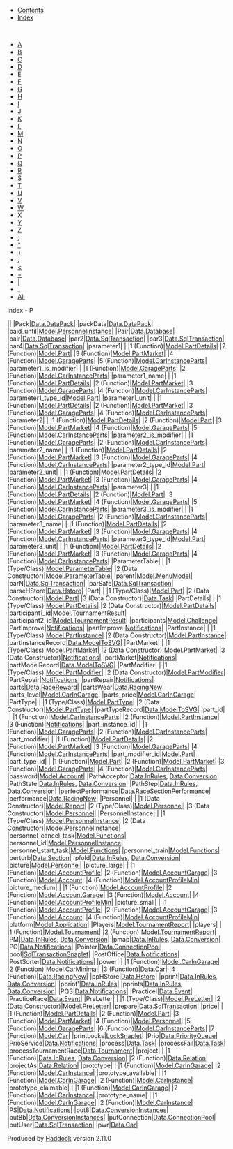 -   [Contents](index.html)
-   [Index](doc-index.html)

 

-   [A](doc-index-A.html)
-   [B](doc-index-B.html)
-   [C](doc-index-C.html)
-   [D](doc-index-D.html)
-   [E](doc-index-E.html)
-   [F](doc-index-F.html)
-   [G](doc-index-G.html)
-   [H](doc-index-H.html)
-   [I](doc-index-I.html)
-   [J](doc-index-J.html)
-   [K](doc-index-K.html)
-   [L](doc-index-L.html)
-   [M](doc-index-M.html)
-   [N](doc-index-N.html)
-   [O](doc-index-O.html)
-   [P](doc-index-P.html)
-   [Q](doc-index-Q.html)
-   [R](doc-index-R.html)
-   [S](doc-index-S.html)
-   [T](doc-index-T.html)
-   [U](doc-index-U.html)
-   [V](doc-index-V.html)
-   [W](doc-index-W.html)
-   [X](doc-index-X.html)
-   [Y](doc-index-Y.html)
-   [Z](doc-index-Z.html)
-   [:](doc-index-58.html)
-   [\*](doc-index-42.html)
-   [+](doc-index-43.html)
-   [.](doc-index-46.html)
-   [\<](doc-index-60.html)
-   [=](doc-index-61.html)
-   [|](doc-index-124.html)
-   [\_](doc-index-95.html)
-   [All](doc-index-All.html)

Index - P

||
|Pack|[Data.DataPack](Data-DataPack.html#t:Pack)|
|packData|[Data.DataPack](Data-DataPack.html#v:packData)|
|paid\_until|[Model.PersonnelInstance](Model-PersonnelInstance.html#v:paid_until)|
|Pair|[Data.Database](Data-Database.html#t:Pair)|
|pair|[Data.Database](Data-Database.html#v:pair)|
|par2|[Data.SqlTransaction](Data-SqlTransaction.html#v:par2)|
|par3|[Data.SqlTransaction](Data-SqlTransaction.html#v:par3)|
|par4|[Data.SqlTransaction](Data-SqlTransaction.html#v:par4)|
|parameter1| |
|1 (Function)|[Model.PartDetails](Model-PartDetails.html#v:parameter1)|
|2 (Function)|[Model.Part](Model-Part.html#v:parameter1)|
|3 (Function)|[Model.PartMarket](Model-PartMarket.html#v:parameter1)|
|4 (Function)|[Model.GarageParts](Model-GarageParts.html#v:parameter1)|
|5 (Function)|[Model.CarInstanceParts](Model-CarInstanceParts.html#v:parameter1)|
|parameter1\_is\_modifier| |
|1 (Function)|[Model.GarageParts](Model-GarageParts.html#v:parameter1_is_modifier)|
|2 (Function)|[Model.CarInstanceParts](Model-CarInstanceParts.html#v:parameter1_is_modifier)|
|parameter1\_name| |
|1 (Function)|[Model.PartDetails](Model-PartDetails.html#v:parameter1_name)|
|2 (Function)|[Model.PartMarket](Model-PartMarket.html#v:parameter1_name)|
|3 (Function)|[Model.GarageParts](Model-GarageParts.html#v:parameter1_name)|
|4 (Function)|[Model.CarInstanceParts](Model-CarInstanceParts.html#v:parameter1_name)|
|parameter1\_type\_id|[Model.Part](Model-Part.html#v:parameter1_type_id)|
|parameter1\_unit| |
|1 (Function)|[Model.PartDetails](Model-PartDetails.html#v:parameter1_unit)|
|2 (Function)|[Model.PartMarket](Model-PartMarket.html#v:parameter1_unit)|
|3 (Function)|[Model.GarageParts](Model-GarageParts.html#v:parameter1_unit)|
|4 (Function)|[Model.CarInstanceParts](Model-CarInstanceParts.html#v:parameter1_unit)|
|parameter2| |
|1 (Function)|[Model.PartDetails](Model-PartDetails.html#v:parameter2)|
|2 (Function)|[Model.Part](Model-Part.html#v:parameter2)|
|3 (Function)|[Model.PartMarket](Model-PartMarket.html#v:parameter2)|
|4 (Function)|[Model.GarageParts](Model-GarageParts.html#v:parameter2)|
|5 (Function)|[Model.CarInstanceParts](Model-CarInstanceParts.html#v:parameter2)|
|parameter2\_is\_modifier| |
|1 (Function)|[Model.GarageParts](Model-GarageParts.html#v:parameter2_is_modifier)|
|2 (Function)|[Model.CarInstanceParts](Model-CarInstanceParts.html#v:parameter2_is_modifier)|
|parameter2\_name| |
|1 (Function)|[Model.PartDetails](Model-PartDetails.html#v:parameter2_name)|
|2 (Function)|[Model.PartMarket](Model-PartMarket.html#v:parameter2_name)|
|3 (Function)|[Model.GarageParts](Model-GarageParts.html#v:parameter2_name)|
|4 (Function)|[Model.CarInstanceParts](Model-CarInstanceParts.html#v:parameter2_name)|
|parameter2\_type\_id|[Model.Part](Model-Part.html#v:parameter2_type_id)|
|parameter2\_unit| |
|1 (Function)|[Model.PartDetails](Model-PartDetails.html#v:parameter2_unit)|
|2 (Function)|[Model.PartMarket](Model-PartMarket.html#v:parameter2_unit)|
|3 (Function)|[Model.GarageParts](Model-GarageParts.html#v:parameter2_unit)|
|4 (Function)|[Model.CarInstanceParts](Model-CarInstanceParts.html#v:parameter2_unit)|
|parameter3| |
|1 (Function)|[Model.PartDetails](Model-PartDetails.html#v:parameter3)|
|2 (Function)|[Model.Part](Model-Part.html#v:parameter3)|
|3 (Function)|[Model.PartMarket](Model-PartMarket.html#v:parameter3)|
|4 (Function)|[Model.GarageParts](Model-GarageParts.html#v:parameter3)|
|5 (Function)|[Model.CarInstanceParts](Model-CarInstanceParts.html#v:parameter3)|
|parameter3\_is\_modifier| |
|1 (Function)|[Model.GarageParts](Model-GarageParts.html#v:parameter3_is_modifier)|
|2 (Function)|[Model.CarInstanceParts](Model-CarInstanceParts.html#v:parameter3_is_modifier)|
|parameter3\_name| |
|1 (Function)|[Model.PartDetails](Model-PartDetails.html#v:parameter3_name)|
|2 (Function)|[Model.PartMarket](Model-PartMarket.html#v:parameter3_name)|
|3 (Function)|[Model.GarageParts](Model-GarageParts.html#v:parameter3_name)|
|4 (Function)|[Model.CarInstanceParts](Model-CarInstanceParts.html#v:parameter3_name)|
|parameter3\_type\_id|[Model.Part](Model-Part.html#v:parameter3_type_id)|
|parameter3\_unit| |
|1 (Function)|[Model.PartDetails](Model-PartDetails.html#v:parameter3_unit)|
|2 (Function)|[Model.PartMarket](Model-PartMarket.html#v:parameter3_unit)|
|3 (Function)|[Model.GarageParts](Model-GarageParts.html#v:parameter3_unit)|
|4 (Function)|[Model.CarInstanceParts](Model-CarInstanceParts.html#v:parameter3_unit)|
|ParameterTable| |
|1 (Type/Class)|[Model.ParameterTable](Model-ParameterTable.html#t:ParameterTable)|
|2 (Data Constructor)|[Model.ParameterTable](Model-ParameterTable.html#v:ParameterTable)|
|parent|[Model.MenuModel](Model-MenuModel.html#v:parent)|
|parN|[Data.SqlTransaction](Data-SqlTransaction.html#v:parN)|
|parSafe|[Data.SqlTransaction](Data-SqlTransaction.html#v:parSafe)|
|parseHStore|[Data.Hstore](Data-Hstore.html#v:parseHStore)|
|Part| |
|1 (Type/Class)|[Model.Part](Model-Part.html#t:Part)|
|2 (Data Constructor)|[Model.Part](Model-Part.html#v:Part)|
|3 (Data Constructor)|[Data.Task](Data-Task.html#v:Part)|
|PartDetails| |
|1 (Type/Class)|[Model.PartDetails](Model-PartDetails.html#t:PartDetails)|
|2 (Data Constructor)|[Model.PartDetails](Model-PartDetails.html#v:PartDetails)|
|participant1\_id|[Model.TournamentResult](Model-TournamentResult.html#v:participant1_id)|
|participant2\_id|[Model.TournamentResult](Model-TournamentResult.html#v:participant2_id)|
|participants|[Model.Challenge](Model-Challenge.html#v:participants)|
|PartImprove|[Notifications](Notifications.html#v:PartImprove)|
|partImprove|[Notifications](Notifications.html#v:partImprove)|
|PartInstance| |
|1 (Type/Class)|[Model.PartInstance](Model-PartInstance.html#t:PartInstance)|
|2 (Data Constructor)|[Model.PartInstance](Model-PartInstance.html#v:PartInstance)|
|partInstanceRecord|[Data.ModelToSVG](Data-ModelToSVG.html#v:partInstanceRecord)|
|PartMarket| |
|1 (Type/Class)|[Model.PartMarket](Model-PartMarket.html#t:PartMarket)|
|2 (Data Constructor)|[Model.PartMarket](Model-PartMarket.html#v:PartMarket)|
|3 (Data Constructor)|[Notifications](Notifications.html#v:PartMarket)|
|partMarket|[Notifications](Notifications.html#v:partMarket)|
|partModelRecord|[Data.ModelToSVG](Data-ModelToSVG.html#v:partModelRecord)|
|PartModifier| |
|1 (Type/Class)|[Model.PartModifier](Model-PartModifier.html#t:PartModifier)|
|2 (Data Constructor)|[Model.PartModifier](Model-PartModifier.html#v:PartModifier)|
|PartRepair|[Notifications](Notifications.html#v:PartRepair)|
|partRepair|[Notifications](Notifications.html#v:partRepair)|
|parts|[Data.RaceReward](Data-RaceReward.html#v:parts)|
|partsWear|[Data.RacingNew](Data-RacingNew.html#v:partsWear)|
|parts\_level|[Model.CarInGarage](Model-CarInGarage.html#v:parts_level)|
|parts\_price|[Model.CarInGarage](Model-CarInGarage.html#v:parts_price)|
|PartType| |
|1 (Type/Class)|[Model.PartType](Model-PartType.html#t:PartType)|
|2 (Data Constructor)|[Model.PartType](Model-PartType.html#v:PartType)|
|partTypeRecord|[Data.ModelToSVG](Data-ModelToSVG.html#v:partTypeRecord)|
|part\_id| |
|1 (Function)|[Model.CarInstanceParts](Model-CarInstanceParts.html#v:part_id)|
|2 (Function)|[Model.PartInstance](Model-PartInstance.html#v:part_id)|
|3 (Function)|[Notifications](Notifications.html#v:part_id)|
|part\_instance\_id| |
|1 (Function)|[Model.GarageParts](Model-GarageParts.html#v:part_instance_id)|
|2 (Function)|[Model.CarInstanceParts](Model-CarInstanceParts.html#v:part_instance_id)|
|part\_modifier| |
|1 (Function)|[Model.PartDetails](Model-PartDetails.html#v:part_modifier)|
|2 (Function)|[Model.PartMarket](Model-PartMarket.html#v:part_modifier)|
|3 (Function)|[Model.GarageParts](Model-GarageParts.html#v:part_modifier)|
|4 (Function)|[Model.CarInstanceParts](Model-CarInstanceParts.html#v:part_modifier)|
|part\_modifier\_id|[Model.Part](Model-Part.html#v:part_modifier_id)|
|part\_type\_id| |
|1 (Function)|[Model.Part](Model-Part.html#v:part_type_id)|
|2 (Function)|[Model.PartMarket](Model-PartMarket.html#v:part_type_id)|
|3 (Function)|[Model.GarageParts](Model-GarageParts.html#v:part_type_id)|
|4 (Function)|[Model.CarInstanceParts](Model-CarInstanceParts.html#v:part_type_id)|
|password|[Model.Account](Model-Account.html#v:password)|
|PathAcceptor|[Data.InRules](Data-InRules.html#t:PathAcceptor), [Data.Conversion](Data-Conversion.html#t:PathAcceptor)|
|PathState|[Data.InRules](Data-InRules.html#t:PathState), [Data.Conversion](Data-Conversion.html#t:PathState)|
|PathStep|[Data.InRules](Data-InRules.html#t:PathStep), [Data.Conversion](Data-Conversion.html#t:PathStep)|
|perfectPerformance|[Data.RaceSectionPerformance](Data-RaceSectionPerformance.html#v:perfectPerformance)|
|performance|[Data.RacingNew](Data-RacingNew.html#v:performance)|
|Personnel| |
|1 (Data Constructor)|[Model.Report](Model-Report.html#v:Personnel)|
|2 (Type/Class)|[Model.Personnel](Model-Personnel.html#t:Personnel)|
|3 (Data Constructor)|[Model.Personnel](Model-Personnel.html#v:Personnel)|
|PersonnelInstance| |
|1 (Type/Class)|[Model.PersonnelInstance](Model-PersonnelInstance.html#t:PersonnelInstance)|
|2 (Data Constructor)|[Model.PersonnelInstance](Model-PersonnelInstance.html#v:PersonnelInstance)|
|personnel\_cancel\_task|[Model.Functions](Model-Functions.html#v:personnel_cancel_task)|
|personnel\_id|[Model.PersonnelInstance](Model-PersonnelInstance.html#v:personnel_id)|
|personnel\_start\_task|[Model.Functions](Model-Functions.html#v:personnel_start_task)|
|personnel\_train|[Model.Functions](Model-Functions.html#v:personnel_train)|
|perturb|[Data.Section](Data-Section.html#v:perturb)|
|pfold|[Data.InRules](Data-InRules.html#v:pfold), [Data.Conversion](Data-Conversion.html#v:pfold)|
|picture|[Model.Personnel](Model-Personnel.html#v:picture)|
|picture\_large| |
|1 (Function)|[Model.AccountProfile](Model-AccountProfile.html#v:picture_large)|
|2 (Function)|[Model.AccountGarage](Model-AccountGarage.html#v:picture_large)|
|3 (Function)|[Model.Account](Model-Account.html#v:picture_large)|
|4 (Function)|[Model.AccountProfileMin](Model-AccountProfileMin.html#v:picture_large)|
|picture\_medium| |
|1 (Function)|[Model.AccountProfile](Model-AccountProfile.html#v:picture_medium)|
|2 (Function)|[Model.AccountGarage](Model-AccountGarage.html#v:picture_medium)|
|3 (Function)|[Model.Account](Model-Account.html#v:picture_medium)|
|4 (Function)|[Model.AccountProfileMin](Model-AccountProfileMin.html#v:picture_medium)|
|picture\_small| |
|1 (Function)|[Model.AccountProfile](Model-AccountProfile.html#v:picture_small)|
|2 (Function)|[Model.AccountGarage](Model-AccountGarage.html#v:picture_small)|
|3 (Function)|[Model.Account](Model-Account.html#v:picture_small)|
|4 (Function)|[Model.AccountProfileMin](Model-AccountProfileMin.html#v:picture_small)|
|platform|[Model.Application](Model-Application.html#v:platform)|
|Players|[Model.TournamentReport](Model-TournamentReport.html#t:Players)|
|players| |
|1 (Function)|[Model.Tournament](Model-Tournament.html#v:players)|
|2 (Function)|[Model.TournamentReport](Model-TournamentReport.html#v:players)|
|PM|[Data.InRules](Data-InRules.html#v:PM), [Data.Conversion](Data-Conversion.html#v:PM)|
|pmap|[Data.InRules](Data-InRules.html#v:pmap), [Data.Conversion](Data-Conversion.html#v:pmap)|
|PO|[Data.Notifications](Data-Notifications.html#v:PO)|
|Pointer|[Data.ConnectionPool](Data-ConnectionPool.html#t:Pointer)|
|pool|[SqlTransactionSnaplet](SqlTransactionSnaplet.html#v:pool)|
|PostOffice|[Data.Notifications](Data-Notifications.html#t:PostOffice)|
|PostSorter|[Data.Notifications](Data-Notifications.html#t:PostSorter)|
|power| |
|1 (Function)|[Model.CarInGarage](Model-CarInGarage.html#v:power)|
|2 (Function)|[Model.CarMinimal](Model-CarMinimal.html#v:power)|
|3 (Function)|[Data.Car](Data-Car.html#v:power)|
|4 (Function)|[Data.RacingNew](Data-RacingNew.html#v:power)|
|ppHStore|[Data.Hstore](Data-Hstore.html#v:ppHStore)|
|pprint|[Data.InRules](Data-InRules.html#v:pprint), [Data.Conversion](Data-Conversion.html#v:pprint)|
|pprint'|[Data.InRules](Data-InRules.html#v:pprint-39-)|
|pprints|[Data.InRules](Data-InRules.html#v:pprints), [Data.Conversion](Data-Conversion.html#v:pprints)|
|PQS|[Data.Notifications](Data-Notifications.html#v:PQS)|
|PracticeI|[Data.Event](Data-Event.html#v:PracticeI)|
|PracticeRace|[Data.Event](Data-Event.html#v:PracticeRace)|
|PreLetter| |
|1 (Type/Class)|[Model.PreLetter](Model-PreLetter.html#t:PreLetter)|
|2 (Data Constructor)|[Model.PreLetter](Model-PreLetter.html#v:PreLetter)|
|prepare|[Data.SqlTransaction](Data-SqlTransaction.html#v:prepare)|
|price| |
|1 (Function)|[Model.PartDetails](Model-PartDetails.html#v:price)|
|2 (Function)|[Model.Part](Model-Part.html#v:price)|
|3 (Function)|[Model.PartMarket](Model-PartMarket.html#v:price)|
|4 (Function)|[Model.Personnel](Model-Personnel.html#v:price)|
|5 (Function)|[Model.GarageParts](Model-GarageParts.html#v:price)|
|6 (Function)|[Model.CarInstanceParts](Model-CarInstanceParts.html#v:price)|
|7 (Function)|[Model.Car](Model-Car.html#v:price)|
|printLocks|[LockSnaplet](LockSnaplet.html#v:printLocks)|
|Prio|[Data.PriorityQueue](Data-PriorityQueue.html#t:Prio)|
|PrioService|[Data.Notifications](Data-Notifications.html#t:PrioService)|
|process|[Data.Task](Data-Task.html#v:process)|
|processFail|[Data.Task](Data-Task.html#v:processFail)|
|processTournamentRace|[Data.Tournament](Data-Tournament.html#v:processTournamentRace)|
|project| |
|1 (Function)|[Data.InRules](Data-InRules.html#v:project), [Data.Conversion](Data-Conversion.html#v:project)|
|2 (Function)|[Data.Relation](Data-Relation.html#v:project)|
|projectAs|[Data.Relation](Data-Relation.html#v:projectAs)|
|prototype| |
|1 (Function)|[Model.CarInGarage](Model-CarInGarage.html#v:prototype)|
|2 (Function)|[Model.CarInstance](Model-CarInstance.html#v:prototype)|
|prototype\_available| |
|1 (Function)|[Model.CarInGarage](Model-CarInGarage.html#v:prototype_available)|
|2 (Function)|[Model.CarInstance](Model-CarInstance.html#v:prototype_available)|
|prototype\_claimable| |
|1 (Function)|[Model.CarInGarage](Model-CarInGarage.html#v:prototype_claimable)|
|2 (Function)|[Model.CarInstance](Model-CarInstance.html#v:prototype_claimable)|
|prototype\_name| |
|1 (Function)|[Model.CarInGarage](Model-CarInGarage.html#v:prototype_name)|
|2 (Function)|[Model.CarInstance](Model-CarInstance.html#v:prototype_name)|
|PS|[Data.Notifications](Data-Notifications.html#v:PS)|
|put8|[Data.ConversionInstances](Data-ConversionInstances.html#v:put8)|
|put8b|[Data.ConversionInstances](Data-ConversionInstances.html#v:put8b)|
|putConnection|[Data.ConnectionPool](Data-ConnectionPool.html#v:putConnection)|
|putUser|[Data.SqlTransaction](Data-SqlTransaction.html#v:putUser)|
|pwr|[Data.Car](Data-Car.html#v:pwr)|

Produced by [Haddock](http://www.haskell.org/haddock/) version 2.11.0
